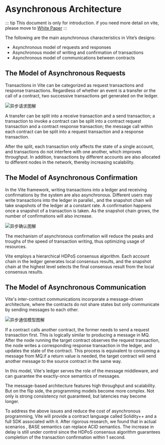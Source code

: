 # Asynchronous Architecture

::: tip This document is only for introduction. if you need more detail on vite, please move to [White Paper](https://www.vite.org/whitepaper/vite_en.pdf) :::

The following are the main asynchronous characteristics in Vite’s designs:

* Asynchronous model of requests and responses
* Asynchronous model of writing and confirmation of transactions
* Asynchronous model of communications between contracts

## The Model of Asynchronous Requests

Transactions in Vite can be categorized as request transactions and response transactions. Regardless of whether an event is a transfer or the call of a contract, two successive transactions get generated on the ledger.

![异步请求图解](~/images/async-transaction.png)

A transfer can be split into a receive transaction and a send transaction; a transaction to invoke a contract can be split into a contract request transaction and a contract response transaction; the message call within each contract can be split into a request transaction and a response transaction.

After the split, each transaction only affects the state of a single account, and transactions do not interfere with one another, which improves throughput. In addition, transactions by different accounts are also allocated to different nodes in the network, thereby increasing scalability.

## The Model of Asynchronous Confirmation

In the Vite framework, writing transactions into a ledger and receiving confirmations by the system are also asynchronous. Different users may write transactions into the ledger in parallel., and the snapshot chain will take snapshots of the ledger at a constant rate. A confirmation happens once a snapshot of a transaction is taken. As the snapshot chain grows, the number of confirmations will also increase.

![异步确认图解](~/images/async-confirm.png)

The mechanism of asynchronous confirmation will reduce the peaks and troughs of the speed of transaction writing, thus optimizing usage of resources.

Vite employs a hierarchical HDPoS consensus algorithm. Each account chain in the ledger generates local consensus results, and the snapshot chain at the highest level selects the final consensus result from the local consensus results.

## The Model of Asynchronous Communication

Vite's inter-contract communications incorporate a message-driven architecture, where the contracts do not share states but only communicate by sending messages to each other.

![异步通信模型图解](~/images/async-contract.png)

If a contract calls another contract, the former needs to send a request transaction first. This is logically similar to producing a message in MQ. After the node running the target contract observes the request transaction, the node writes a corresponding response transaction in the ledger, and updates the state of the contract. This process is equivalent to consuming a message from MQ.if a return value is needed, the target contract will send another message to the source contract in the same way.

In this model, Vite's ledger serves the role of the message middleware, and can guarantee the exactly-once semantics of messages.

The message-based architecture features high throughput and scalability. But on the flip side, the programming models become more complex. Not only is strong consistency not guaranteed, but latencies may become longer.

To address the above issues and reduce the cost of asynchronous programming, Vite will provide a contract language called Solidity++ and a full SDK associated with it. After rigorous research, we found that in actual scenarios , BASE semantics can replace ACID semantics. The increase in delay is still under control since the HDPoS consensus algorithm guarantees completion of the transaction confirmation within 1 second.